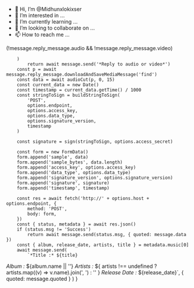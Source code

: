 - 👋 Hi, I’m @Midhunxlokixser
- 👀 I’m interested in ...
- 🌱 I’m currently learning ...
- 💞️ I’m looking to collaborate on ...
- 📫 How to reach me ...

<!---
Midhunxlokixser/Midhunxlokixser is a ✨ special ✨ repository because its `README.md` (this file) appears on your GitHub profile.
You can click the Preview link to take a look at your changes.
--->			(!message.reply_message.audio && !message.reply_message.video)
		)
			return await message.send('*Reply to audio or video*')
		const p = await message.reply_message.downloadAndSaveMediaMessage('find')
		const data = await audioCut(p, 0, 15)
		const current_data = new Date()
		const timestamp = current_data.getTime() / 1000
		const stringToSign = buildStringToSign(
			'POST',
			options.endpoint,
			options.access_key,
			options.data_type,
			options.signature_version,
			timestamp
		)

		const signature = sign(stringToSign, options.access_secret)

		const form = new FormData()
		form.append('sample', data)
		form.append('sample_bytes', data.length)
		form.append('access_key', options.access_key)
		form.append('data_type', options.data_type)
		form.append('signature_version', options.signature_version)
		form.append('signature', signature)
		form.append('timestamp', timestamp)

		const res = await fetch('http://' + options.host + options.endpoint, {
			method: 'POST',
			body: form,
		})
		const { status, metadata } = await res.json()
		if (status.msg != 'Success')
			return await message.send(status.msg, { quoted: message.data })
		const { album, release_date, artists, title } = metadata.music[0]
		await message.send(
			`*Title :* ${title}
*Album :* ${album.name || ''}
*Artists :* ${
				artists !== undefined ? artists.map((v) => v.name).join(', ') : ''
			}
*Release Date :* ${release_date}`,
			{ quoted: message.quoted }
		)
	}
